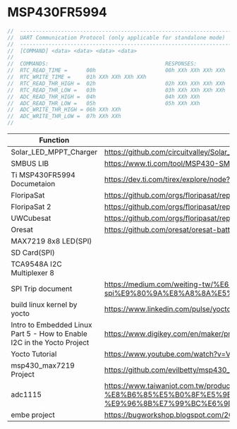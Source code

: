 # MSP430FR5994

```c
//  --------------------------------------------------------------------------
//  UART Communication Protocol (only applicable for standalone mode)
//  --------------------------------------------------------------------------
//  [COMMAND] <data> <data> <data> <data>
//
//  COMMANDS:                                     RESPONSES:
//  RTC_READ_TIME =      00h                      00h XXh XXh XXh XXh
//  RTC_WRITE_TIME =     01h XXh XXh XXh XXh
//  RTC_READ_THR_HIGH =  02h                      02h XXh XXh XXh XXh
//  RTC_READ_THR_LOW =   03h                      03h XXh XXh XXh XXh
//  ADC_READ_THR_HIGH =  04h                      04h XXh XXh
//  ADC_READ_THR_LOW =   05h                      05h XXh XXh
//  ADC_WRITE_THR_HIGH = 06h XXh XXh
//  ADC_WRITE_THR_LOW =  07h XXh XXh
//
```


|  Function                   | REF Link  |
|  ---------------------------| --------  |
| Solar_LED_MPPT_Charger      | https://github.com/circuitvalley/Solar_LED_MPPT_Charger |
| SMBUS LIB                   | https://www.ti.com/tool/MSP430-SMBUS#downloads| 
| Ti MSP430FR5994 Documetaion | https://dev.ti.com/tirex/explore/node?node=A__AMwsQ36ncmEHzBjPlhXZZg__msp430ware__IOGqZri__LATEST|
| FloripaSat                  | https://github.com/orgs/floripasat/repositories?q=eps|
| FloripaSat 2                | https://github.com/orgs/floripasat/repositories?q=eps|
| UWCubesat                   | https://github.com/orgs/floripasat/repositories?q=eps|
| Oresat                      | https://github.com/oresat/oresat-batteries , https://github.com/oresat/oresat-battery-testing|
| MAX7219 8x8 LED(SPI) |  |
| SD Card(SPI) | |
| TCA9548A I2C Multiplexer 8 | |
|SPI Trip document | https://medium.com/weiting-tw/%E6%8A%80%E8%A1%93%E7%AD%86%E8%A8%98-spi%E9%80%9A%E8%A8%8A%E5%8D%94%E5%AE%9A%E6%93%8D%E4%BD%9C-a9c6f4b8462a|
| build linux kernel by yocto| https://www.linkedin.com/pulse/yocto-embedded-linux-building-your-own-first-image-raspberry-haddad/|
|Intro to Embedded Linux Part 5 - How to Enable I2C in the Yocto Project| https://www.digikey.com/en/maker/projects/intro-to-embedded-linux-part-5-how-to-enable-i2c-in-the-yocto-project/6843bbf9a83c4c96888fccada1e7aedf|
|Yocto Tutorial  | https://www.youtube.com/watch?v=VFRrbMVboyE&list=PLwqS94HTEwpQmgL1UsSwNk_2tQdzq3eVJ&index=50|
| msp430_max7219 Project|https://github.com/evilbetty/msp430_max7219_ledmatrix|
| adc1115| https://www.taiwaniot.com.tw/product/ads1115-%E8%B6%85%E5%B0%8F%E5%9E%8B16%E4%BD%8D%E7%B2%BE%E5%AF%86%E6%A8%A1%E6%95%B8%E8%BD%89%E6%8F%9B%E5%99%A8adc-%E9%96%8B%E7%99%BC%E6%9D%BF%E6%A8%A1%E7%B5%84/|
| embe project | https://bugworkshop.blogspot.com/2018/11/diy-esp32esp32-ov7670-al422b.html|

